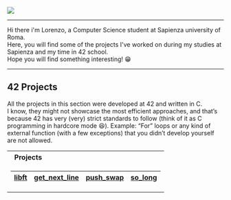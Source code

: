 ![](https://64.media.tumblr.com/13d2c753eed929097cc13bbb1d3e482c/67441800327766fc-96/s1920x1080/fe67f6e7feaaf682aa84cd0280cbb4eed24e9dea.gif)

---

Hi there i'm Lorenzo, a Computer Science student at Sapienza university of Roma.<br>
Here, you will find some of the projects I've worked on during my studies at Sapienza and my time in 42 school.<br>
Hope you will find something interesting! :grin:

---

## 42 Projects 
All the projects in this section were developed at 42 and written in C. <br>
I know, they might not showcase the most efficient approaches, and that’s because 42 has very (very) strict standards to follow (think of it as C programming in hardcore mode 😆).
Example: “For” loops or any kind of external function (with a few exceptions) that you didn’t develop yourself are not allowed.

<table>
<tr>
<th align="left"> &nbsp; Projects</th>
</tr>
<tr>

<td>

| [libft](https://github.com/onetrainn/libft)          | [get_next_line](https://github.com/onetrainn/get_next_line) |[push_swap](https://github.com/onetrainn/push_swap)  | [so_long](https://github.com/onetrainn/so_long) |
|                                                    --|                                                           --|                                                   --|                                               --|
</td> </tr> </table>



<!--
**onetrainn/onetrainn** is a ✨ _special_ ✨ repository because its `README.md` (this file) appears on your GitHub profile.

Here are some ideas to get you started:

- 🔭 I’m currently working on ...
- 🌱 I’m currently learning ...
- 👯 I’m looking to collaborate on ...
- 🤔 I’m looking for help with ...
- 💬 Ask me about ...
- 📫 How to reach me: ...
- 😄 Pronouns: ...
- ⚡ Fun fact: ...
-->

